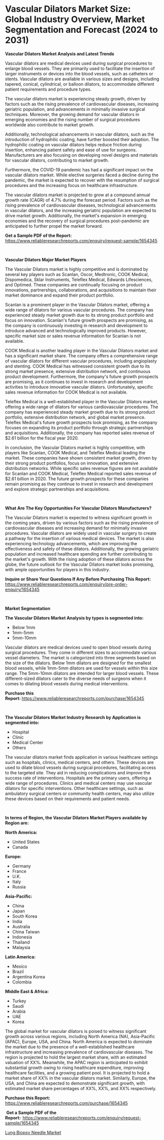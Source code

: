 <p><h1>Vascular Dilators Market Size: Global Industry Overview, Market Segmentation and Forecast (2024 to 2031)</h1></p><p><strong>Vascular Dilators Market Analysis and Latest Trends</strong></p>
<p><p>Vascular dilators are medical devices used during surgical procedures to enlarge blood vessels. They are primarily used to facilitate the insertion of larger instruments or devices into the blood vessels, such as catheters or stents. Vascular dilators are available in various sizes and designs, including tapered, conical, cylindrical, or balloon dilators, to accommodate different patient requirements and procedure types.</p><p>The vascular dilators market is experiencing steady growth, driven by factors such as the rising prevalence of cardiovascular diseases, increasing geriatric population, and advancements in minimally invasive surgical techniques. Moreover, the growing demand for vascular dilators in emerging economies and the rising number of surgical procedures worldwide also contribute to market growth.</p><p>Additionally, technological advancements in vascular dilators, such as the introduction of hydrophilic coating, have further boosted their adoption. The hydrophilic coating on vascular dilators helps reduce friction during insertion, enhancing patient safety and ease of use for surgeons. Manufacturers are also focusing on developing novel designs and materials for vascular dilators, contributing to market growth.</p><p>Furthermore, the COVID-19 pandemic has had a significant impact on the vascular dilators market. While elective surgeries faced a decline during the pandemic, the market is expected to recover with the resumption of surgical procedures and the increasing focus on healthcare infrastructure.</p><p>The vascular dilators market is projected to grow at a compound annual growth rate (CAGR) of 4.7% during the forecast period. Factors such as the rising prevalence of cardiovascular diseases, technological advancements in vascular dilators, and the increasing geriatric population are expected to drive market growth. Additionally, the market's expansion in emerging economies and the recovery of surgical procedures post-pandemic are anticipated to further propel the market forward.</p></p>
<p><strong>Get a Sample PDF of the Report:&nbsp;</strong> <a href="https://www.reliableresearchreports.com/enquiry/request-sample/1654345">https://www.reliableresearchreports.com/enquiry/request-sample/1654345</a></p>
<p>&nbsp;</p>
<p><strong>Vascular Dilators Major Market Players</strong></p>
<p><p>The Vascular Dilators market is highly competitive and is dominated by several key players such as Scanlan, Oscor, Medtronic, COOK Medical, Dispomedica, Sklar Instruments, Teleflex Medical, Edwards Lifesciences, and Optimed. These companies are continually focusing on product innovations, partnerships, collaborations, and acquisitions to maintain their market dominance and expand their product portfolio.</p><p>Scanlan is a prominent player in the Vascular Dilators market, offering a wide range of dilators for various vascular procedures. The company has experienced steady market growth due to its strong product portfolio and focus on innovation. Scanlan's future growth prospects are promising, as the company is continuously investing in research and development to introduce advanced and technologically improved products. However, specific market size or sales revenue information for Scanlan is not available.</p><p>COOK Medical is another leading player in the Vascular Dilators market and has a significant market share. The company offers a comprehensive range of vascular dilators for different vascular procedures, including angioplasty and stenting. COOK Medical has witnessed consistent growth due to its strong market presence, extensive distribution network, and continuous product development. Furthermore, the company's future growth prospects are promising, as it continues to invest in research and development activities to introduce innovative vascular dilators. Unfortunately, specific sales revenue information for COOK Medical is not available.</p><p>Teleflex Medical is a well-established player in the Vascular Dilators market, offering a wide range of dilators for various cardiovascular procedures. The company has experienced steady market growth due to its strong product portfolio, extensive distribution network, and global market presence. Teleflex Medical's future growth prospects look promising, as the company focuses on expanding its product portfolio through strategic partnerships and acquisitions. Additionally, the company has reported sales revenue of $2.61 billion for the fiscal year 2020.</p><p>In conclusion, the Vascular Dilators market is highly competitive, with players like Scanlan, COOK Medical, and Teleflex Medical leading the market. These companies have shown consistent market growth, driven by their strong product portfolios, focus on innovation, and extensive distribution networks. While specific sales revenue figures are not available for Scanlan and COOK Medical, Teleflex Medical reported sales revenue of $2.61 billion in 2020. The future growth prospects for these companies remain promising as they continue to invest in research and development and explore strategic partnerships and acquisitions.</p></p>
<p>&nbsp;</p>
<p><strong>What Are The Key Opportunities For Vascular Dilators Manufacturers?</strong></p>
<p><p>The Vascular Dilators market is expected to witness significant growth in the coming years, driven by various factors such as the rising prevalence of cardiovascular diseases and increasing demand for minimally invasive procedures. Vascular dilators are widely used in vascular surgery to create a pathway for the insertion of various medical devices. The market is also experiencing technology advancements, which are improving the effectiveness and safety of these dilators. Additionally, the growing geriatric population and increased healthcare spending are further contributing to the market's growth. With the rising adoption of these dilators across the globe, the future outlook for the Vascular Dilators market looks promising, with ample opportunities for players in this industry.</p></p>
<p><strong>Inquire or Share Your Questions If Any Before Purchasing This Report:</strong> <a href="https://www.reliableresearchreports.com/enquiry/pre-order-enquiry/1654345">https://www.reliableresearchreports.com/enquiry/pre-order-enquiry/1654345</a></p>
<p>&nbsp;</p>
<p><strong>Market Segmentation</strong></p>
<p><strong>The Vascular Dilators Market Analysis by types is segmented into:</strong></p>
<p><ul><li>Below 1mm</li><li>1mm-5mm</li><li>5mm-10mm</li></ul></p>
<p><p>Vascular dilators are medical devices used to open blood vessels during surgical procedures. They come in different sizes to accommodate various vessel diameters. The market is categorized into three segments based on the size of the dilators. Below 1mm dilators are designed for the smallest blood vessels, while 1mm-5mm dilators are used for vessels within this size range. The 5mm-10mm dilators are intended for larger blood vessels. These different-sized dilators cater to the diverse needs of surgeons when it comes to dilating blood vessels during medical interventions.</p></p>
<p><strong>Purchase this Report:&nbsp;</strong><a href="https://www.reliableresearchreports.com/purchase/1654345">https://www.reliableresearchreports.com/purchase/1654345</a></p>
<p>&nbsp;</p>
<p><strong>The Vascular Dilators Market Industry Research by Application is segmented into:</strong></p>
<p><ul><li>Hospital</li><li>Clinic</li><li>Medical Center</li><li>Others</li></ul></p>
<p><p>The vascular dilators market finds application in various healthcare settings such as hospitals, clinics, medical centers, and others. These devices are used to dilate blood vessels during surgical procedures, facilitating access to the targeted site. They aid in reducing complications and improve the success rate of interventions. Hospitals are the primary users, offering a wide range of procedures. Clinics and medical centers may use vascular dilators for specific interventions. Other healthcare settings, such as ambulatory surgical centers or community health centers, may also utilize these devices based on their requirements and patient needs.</p></p>
<p>&nbsp;</p>
<p><strong>In terms of Region, the Vascular Dilators Market Players available by Region are:</strong></p>
<p>
    <p> <strong> North America: </strong>
        <ul>
            <li>United States</li>
            <li>Canada</li>
        </ul>
        </p> 
    <p> <strong> Europe: </strong>
        <ul>
            <li>Germany</li>
            <li>France</li>
            <li>U.K.</li>
            <li>Italy</li>
            <li>Russia</li>
        </ul>
        </p> 
    <p> <strong> Asia-Pacific: </strong>
        <ul>
            <li>China</li>
            <li>Japan</li>
            <li>South Korea</li>
            <li>India</li>
            <li>Australia</li>
            <li>China Taiwan</li>
            <li>Indonesia</li>
            <li>Thailand</li>
            <li>Malaysia</li>
        </ul>
        </p> 
    <p> <strong> Latin America: </strong>
        <ul>
            <li>Mexico</li>
            <li>Brazil</li>
            <li>Argentina Korea</li>
            <li>Colombia</li>
        </ul>
        </p> 
    <p> <strong> Middle East & Africa: </strong>
        <ul>
            <li>Turkey</li>
            <li>Saudi</li>
            <li>Arabia</li>
            <li>UAE</li>
            <li>Korea</li>
        </ul>
    </p>
    </p>
<p><p>The global market for vascular dilators is poised to witness significant growth across various regions, including North America (NA), Asia-Pacific (APAC), Europe, USA, and China. North America is expected to dominate the market due to the presence of a well-established healthcare infrastructure and increasing prevalence of cardiovascular diseases. The region is projected to hold the largest market share, with an estimated valuation of XX%. Meanwhile, the APAC region is anticipated to exhibit substantial growth owing to rising healthcare expenditure, improving healthcare facilities, and a growing patient pool. It is projected to hold a market share of XX% in the vascular dilators market. Similarly, Europe, the USA, and China are expected to demonstrate significant growth, with estimated market share percentages of XX%, XX%, and XX% respectively.</p></p>
<p><strong>Purchase this Report: </strong><a href="https://www.reliableresearchreports.com/purchase/1654345">https://www.reliableresearchreports.com/purchase/1654345</a></p>
<p>&nbsp;<strong>Get a Sample PDF of the Report:&nbsp;&nbsp;</strong><a href="https://www.reliableresearchreports.com/enquiry/request-sample/1654345">https://www.reliableresearchreports.com/enquiry/request-sample/1654345</a></p>
<p><strong></strong></p>
<p><p><a href="https://github.com/ChiragRP21/Market-Research-Report-List-2/blob/main/lung-biopsy-needle-market.md">Lung Biopsy Needle Market</a></p></p>